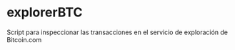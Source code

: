 # explorerBTC
Script para inspeccionar las transacciones en el servicio de exploración de Bitcoin.com
